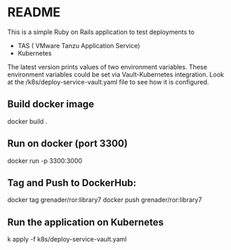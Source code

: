 # README

This is a simple Ruby on Rails application to test deployments to
- TAS ( VMware Tanzu Application Service)
- Kubernetes

The latest version prints values of two environment variables.
These environment variables could be set via Vault-Kubernetes integration. Look at the /k8s/deploy-service-vault.yaml file 
to see how it is configured.

## Build docker image
docker build .

## Run on docker (port 3300)
docker run -p 3300:3000 <imageID>

## Tag and Push to DockerHub:
docker tag <imageID> grenader/ror:library7
docker push grenader/ror:library7

## Run the application on Kubernetes
k apply -f k8s/deploy-service-vault.yaml

